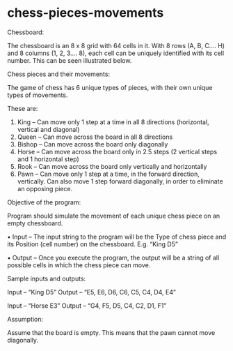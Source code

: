 # chess-pieces-movements

Chessboard:

The chessboard is an 8 x 8 grid with 64 cells in it.
With 8 rows (A, B, C.... H) and 8 columns (1, 2, 3.... 8), each cell can be uniquely identified with its cell number. This can be seen illustrated below.

Chess pieces and their movements:

The game of chess has 6 unique types of pieces, with their own unique types of movements. 

These are:

1. King – Can move only 1 step at a time in all 8 directions (horizontal, vertical and diagonal)
2. Queen – Can move across the board in all 8 directions
3. Bishop – Can move across the board only diagonally
4. Horse – Can move across the board only in 2.5 steps (2 vertical steps and 1 horizontal step)
5. Rook – Can move across the board only vertically and horizontally
6. Pawn – Can move only 1 step at a time, in the forward direction, vertically. Can also move 1 step forward diagonally, in order to eliminate an opposing piece.

Objective of the program:

Program should simulate the movement of each unique chess piece on an
empty chessboard.

• Input – The input string to the program will be the Type of chess piece and
its Position (cell number) on the chessboard. E.g. “King D5”

• Output – Once you execute the program, the output will be a string of all
possible cells in which the chess piece can move.

Sample inputs and outputs:

Input – “King D5”
Output – “E5, E6, D6, C6, C5, C4, D4, E4”

Input – “Horse E3”
Output – “G4, F5, D5, C4, C2, D1, F1”

Assumption:

Assume that the board is empty. This means that the pawn cannot move diagonally.
